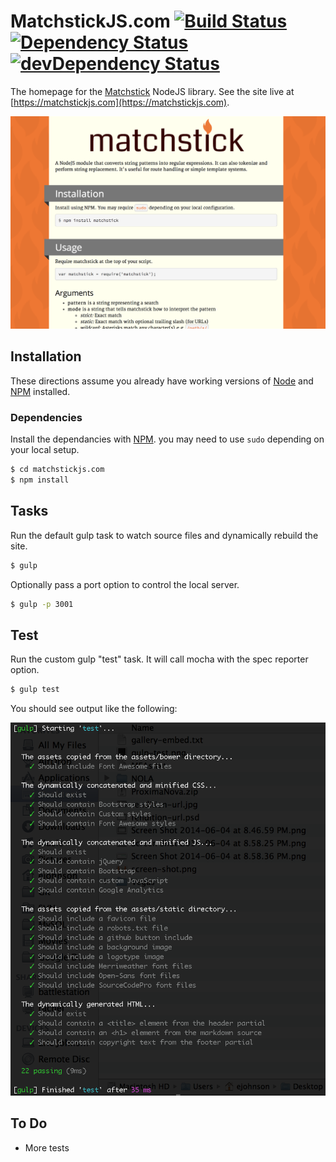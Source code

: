 MatchstickJS.com [![Build Status](https://travis-ci.org/edj-boston/matchstickjs-com.svg?branch=master)](https://travis-ci.org/edj-boston/matchstickjs-com) [![Dependency Status](https://david-dm.org/edj-boston/matchstickjs-com.svg)](https://david-dm.org/edj-boston/matchstickjs-com) [![devDependency Status](https://david-dm.org/edj-boston/matchstickjs-com/dev-status.svg)](https://david-dm.org/edj-boston/matchstickjs-com#info=devDependencies)
================

The homepage for the [Matchstick](https://www.npmjs.org/package/matchstick) NodeJS library. See the site live at [https://matchstickjs.com](https://matchstickjs.com).

![Screen Shot](/assets/misc/screen-shot.png)


Installation
------------

These directions assume you already have working versions of [Node](http://nodejs.org/) and [NPM](https://www.npmjs.org/) installed.


### Dependencies

Install the dependancies with [NPM](https://www.npmjs.org/). you may need to use `sudo` depending on your local setup.

```sh
$ cd matchstickjs.com
$ npm install
```


Tasks
-----

Run the default gulp task to watch source files and dynamically rebuild the site.

```sh
$ gulp
```

Optionally pass a port option to control the local server.

```sh
$ gulp -p 3001
```


Test
----

Run the custom gulp "test" task. It will call mocha with the spec reporter option.

```sh
$ gulp test
```

You should see output like the following:

![Gulp Test](/assets/misc/gulp-test.png)


To Do
-----

* More tests